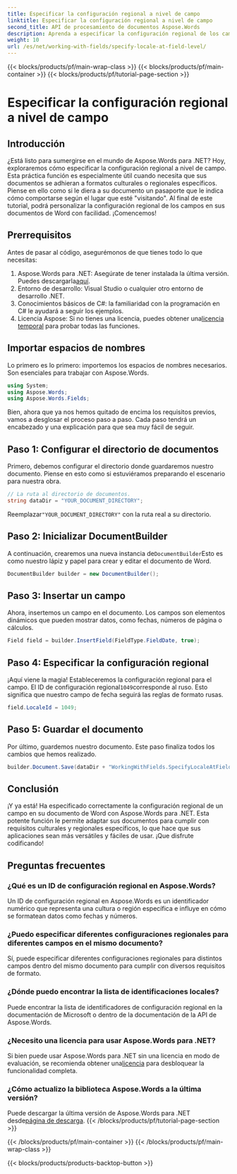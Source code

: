 ```yaml
---
title: Especificar la configuración regional a nivel de campo
linktitle: Especificar la configuración regional a nivel de campo
second_title: API de procesamiento de documentos Aspose.Words
description: Aprenda a especificar la configuración regional de los campos en documentos de Word con Aspose.Words para .NET. Siga nuestra guía para personalizar el formato de sus documentos fácilmente.
weight: 10
url: /es/net/working-with-fields/specify-locale-at-field-level/
---
```


{{< blocks/products/pf/main-wrap-class >}}
{{< blocks/products/pf/main-container >}}
{{< blocks/products/pf/tutorial-page-section >}}

# Especificar la configuración regional a nivel de campo

## Introducción

¿Está listo para sumergirse en el mundo de Aspose.Words para .NET? Hoy, exploraremos cómo especificar la configuración regional a nivel de campo. Esta práctica función es especialmente útil cuando necesita que sus documentos se adhieran a formatos culturales o regionales específicos. Piense en ello como si le diera a su documento un pasaporte que le indica cómo comportarse según el lugar que esté "visitando". Al final de este tutorial, podrá personalizar la configuración regional de los campos en sus documentos de Word con facilidad. ¡Comencemos!

## Prerrequisitos

Antes de pasar al código, asegurémonos de que tienes todo lo que necesitas:

1.  Aspose.Words para .NET: Asegúrate de tener instalada la última versión. Puedes descargarla[aquí](https://releases.aspose.com/words/net/).
2. Entorno de desarrollo: Visual Studio o cualquier otro entorno de desarrollo .NET.
3. Conocimientos básicos de C#: la familiaridad con la programación en C# le ayudará a seguir los ejemplos.
4. Licencia Aspose: Si no tienes una licencia, puedes obtener una[licencia temporal](https://purchase.aspose.com/temporary-license/) para probar todas las funciones.

## Importar espacios de nombres

Lo primero es lo primero: importemos los espacios de nombres necesarios. Son esenciales para trabajar con Aspose.Words.

```csharp
using System;
using Aspose.Words;
using Aspose.Words.Fields;
```

Bien, ahora que ya nos hemos quitado de encima los requisitos previos, vamos a desglosar el proceso paso a paso. Cada paso tendrá un encabezado y una explicación para que sea muy fácil de seguir.

## Paso 1: Configurar el directorio de documentos

Primero, debemos configurar el directorio donde guardaremos nuestro documento. Piense en esto como si estuviéramos preparando el escenario para nuestra obra.

```csharp
// La ruta al directorio de documentos.
string dataDir = "YOUR_DOCUMENT_DIRECTORY";
```

 Reemplazar`"YOUR_DOCUMENT_DIRECTORY"` con la ruta real a su directorio.

## Paso 2: Inicializar DocumentBuilder

 A continuación, crearemos una nueva instancia de`DocumentBuilder`Esto es como nuestro lápiz y papel para crear y editar el documento de Word.

```csharp
DocumentBuilder builder = new DocumentBuilder();
```

## Paso 3: Insertar un campo

Ahora, insertemos un campo en el documento. Los campos son elementos dinámicos que pueden mostrar datos, como fechas, números de página o cálculos.

```csharp
Field field = builder.InsertField(FieldType.FieldDate, true);
```

## Paso 4: Especificar la configuración regional

 ¡Aquí viene la magia! Estableceremos la configuración regional para el campo. El ID de configuración regional`1049`corresponde al ruso. Esto significa que nuestro campo de fecha seguirá las reglas de formato rusas.

```csharp
field.LocaleId = 1049;
```

## Paso 5: Guardar el documento

Por último, guardemos nuestro documento. Este paso finaliza todos los cambios que hemos realizado.

```csharp
builder.Document.Save(dataDir + "WorkingWithFields.SpecifyLocaleAtFieldLevel.docx");
```

## Conclusión

¡Y ya está! Ha especificado correctamente la configuración regional de un campo en su documento de Word con Aspose.Words para .NET. Esta potente función le permite adaptar sus documentos para cumplir con requisitos culturales y regionales específicos, lo que hace que sus aplicaciones sean más versátiles y fáciles de usar. ¡Que disfrute codificando!

## Preguntas frecuentes

### ¿Qué es un ID de configuración regional en Aspose.Words?

Un ID de configuración regional en Aspose.Words es un identificador numérico que representa una cultura o región específica e influye en cómo se formatean datos como fechas y números.

### ¿Puedo especificar diferentes configuraciones regionales para diferentes campos en el mismo documento?

Sí, puede especificar diferentes configuraciones regionales para distintos campos dentro del mismo documento para cumplir con diversos requisitos de formato.

### ¿Dónde puedo encontrar la lista de identificaciones locales?

Puede encontrar la lista de identificadores de configuración regional en la documentación de Microsoft o dentro de la documentación de la API de Aspose.Words.

### ¿Necesito una licencia para usar Aspose.Words para .NET?

 Si bien puede usar Aspose.Words para .NET sin una licencia en modo de evaluación, se recomienda obtener una[licencia](https://purchase.aspose.com/buy) para desbloquear la funcionalidad completa.

### ¿Cómo actualizo la biblioteca Aspose.Words a la última versión?

 Puede descargar la última versión de Aspose.Words para .NET desde[página de descarga](https://releases.aspose.com/words/net/).
{{< /blocks/products/pf/tutorial-page-section >}}

{{< /blocks/products/pf/main-container >}}
{{< /blocks/products/pf/main-wrap-class >}}

{{< blocks/products/products-backtop-button >}}
